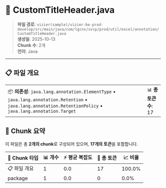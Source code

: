 # 📄 CustomTitleHeader.java

> **파일 경로**: `vizier(sample)/vizier-be-prod-develop/src/main/java/com/lgcns/svcp/prod/util/excel/annotation/CustomTitleHeader.java`  
> **생성일**: 2025-10-13  
> **Chunk 수**: 2개  
> **언어**: Java
---


## 📋 파일 개요

| | |
|--|--|
| 📦 **의존성**: `java.lang.annotation.ElementType` • `java.lang.annotation.Retention` • `java.lang.annotation.RetentionPolicy` • `java.lang.annotation.Target` | 📊 **총 토큰 수**: 17 |







## 🧩 Chunk 요약

이 파일은 총 **2개의 chunk**로 구성되어 있으며, **17개의 토큰**을 포함합니다.

| 🧩 Chunk 타입 | 📊 개수 | ⚡ 평균 복잡도 | 📝 총 토큰 | 📈 비율 |
|---------------|--------|-------------|----------|--------|
| 📋 파일 개요 | 1 | 0.0 | 17 | 100.0% |
| package | 1 | 0.0 | 0 | 0.0% |

